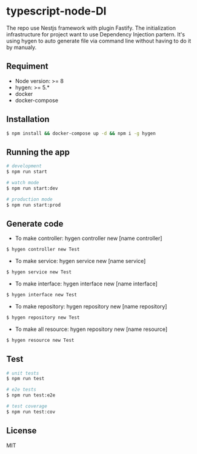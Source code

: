 # typescript-node-DI
The repo use Nestjs framework with plugin Fastify. The initialization infrastructure for project want to use Dependency Injection partern.
It's using hygen to auto generate file via command line without having to do it by manualy.

## Requiment
- Node version: >= 8
- hygen: >= 5.* 
- docker
- docker-compose

## Installation

```bash
$ npm install && docker-compose up -d && npm i -g hygen
```

## Running the app

```bash
# development
$ npm run start

# watch mode
$ npm run start:dev

# production mode
$ npm run start:prod
```

## Generate code
- To make controller: hygen controller new [name controller]
```bash
$ hygen controller new Test
```
- To make service: hygen service new [name service]
```bash
$ hygen service new Test
```
- To make interface: hygen interface new [name interface]
```bash
$ hygen interface new Test
```
- To make repository: hygen repository new [name repository]
```bash
$ hygen repository new Test
```
- To make all resource: hygen repository new [name resource]
```bash
$ hygen resource new Test
```

## Test

```bash
# unit tests
$ npm run test

# e2e tests
$ npm run test:e2e

# test coverage
$ npm run test:cov
```

## License
  MIT
